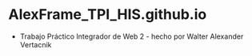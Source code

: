 # AlexFrame_TPI_HIS.github.io
 - Trabajo Práctico Integrador de Web 2 - hecho por Walter Alexander Vertacnik
